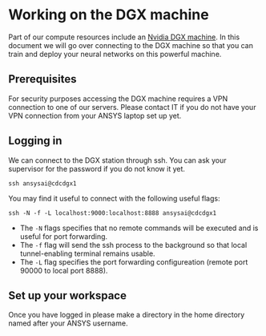 # Working on the DGX machine

Part of our compute resources include an [Nvidia DGX machine](https://www.nvidia.com/en-us/data-center/dgx-station/). In this 
document we will go over connecting to the DGX machine so that you can train and deploy your neural networks on this 
powerful machine.

## Prerequisites
For security purposes accessing the DGX machine requires a VPN connection to one of our servers. Please contact IT if you
do not have your VPN connection from your ANSYS laptop set up yet. 

## Logging in
We can connect to the DGX station through ssh. You can ask your supervisor for the password if you do not know it yet.
```
ssh ansysai@cdcdgx1
```

You may find it useful to connect with the following useful flags:
```
ssh -N -f -L localhost:9000:localhost:8888 ansysai@cdcdgx1
```
* The `-N` flags specifies that no remote commands will be executed and is useful for port forwarding.
* The `-f` flag will send the ssh process to the background so that local tunnel-enabling terminal remains usable.
* The `-L` flag specifies the port forwarding configureation (remote port 90000 to local port 8888). 

## Set up your workspace
Once you have logged in please make a directory in the home directory named after your ANSYS username. 
